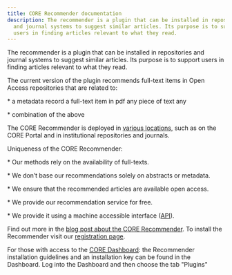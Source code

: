```yaml
---
title: CORE Recommender documentation
description: The recommender is a plugin that can be installed in repositories
  and journal systems to suggest similar articles. Its purpose is to support
  users in finding articles relevant to what they read.
---
```

The recommender is a plugin that can be installed in repositories and journal
systems to suggest similar articles. Its purpose is to support users in
finding articles relevant to what they read.

The current version of the plugin recommends full-text items in Open Access
repositories that are related to:

\* a metadata record a full-text item in pdf any piece of text any

\* combination of the above

The CORE Recommender is deployed in [various locations](https://core.ac.uk/about/endorsements),
such as on the CORE Portal and in institutional repositories and journals.

Uniqueness of the CORE Recommender:

\* Our methods rely on the availability of full-texts.

\* We don’t base our recommendations solely on abstracts or metadata. 

\* We ensure that the recommended articles are available open access. 

\* We provide our recommendation service for free. 

\* We provide it using a machine accessible interface ([API](https://core.ac.uk/services/api)).

Find out more in the [blog post about the CORE Recommender](https://blog.core.ac.uk/2021/06/02/experience-of-using-core-recommender/).
To install the Recommender visit our [registration page](/recommender/register).

For those with access to the [CORE Dashboard](https://core.ac.uk/services/repository-dashboard):
the Recommender installation guidelines and an installation key can be found in
the Dashboard. Log into the Dashboard and then choose the tab "Plugins"